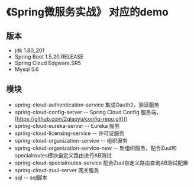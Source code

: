 # 《Spring微服务实战》 对应的demo
## 版本
* jdk 1.80_201
* Spring Boot 1.5.20.RELEASE
* Spring Cloud Edgware.SR5
* Mysql 5.6 
## 模块
* spring-cloud-authentication-service 集成Oauth2，验证服务
* spring-cloud-config-server -- Spring Cloud Config 服务端， [https://github.com/2qiaoyu/config-repo.git]()
* spring-cloud-eureka-server -- Eureka 服务
* spring-cloud-licensing-service -- 许可证服务
* spring-cloud-organization-service -- 组织服务
* spring-cloud-organization-service-new --
  新组织服务，配合Zuul和specialroutes模块自定义路由进行AB测试
* spring-cloud-specialroutes-service 配合Zuul自定义路由查询AB测试配置
* spring-cloud-zuul-server 网关服务
* sql -- sql脚本